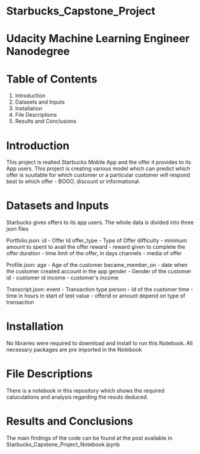 # Starbucks_Capstone_Project
# Udacity Machine Learning Engineer Nanodegree

# Table of Contents
1) Introduction
2) Datasets and Inputs
3) Installation
4) File Descriptions
5) Results and Conclusions



# Introduction
This project is realted Starbucks Mobile App and the offer it provides to its App users. This project is creating various model which can predict which offer is suuitable for which customer or a particular customer will respond best to which offer - BOGO, discount or informational.

# Datasets and Inputs
Starbucks gives offers to its app users. The whole data is divided into three json files

Portfolio.json:
id - Offer Id
offer_type - Type of Offer
difficulty - minimum amount to spent to avail the offer
reward - reward given to complete the offer
duration - time limit of the offer, in days
channels - media of offer

Profile.json:
age - Age of the customer
became_member_on - date when the customer created account in the app
gender - Gender of the customer
id - customer id
income - customer's income

Transcript.json:
event - Transaction type
person - Id of the customer
time - time in hours in start of test
value - offerid or amount depend on type of transaction



# Installation
No libraries were required to dowmload and install to run this Notebook. All necessary packages are pre imported in the Notebook

# File Descriptions
There is a notebook in this repository which shows the required caluculations and analysis regarding the resuts deduced.

# Results and Conclusions
The main findings of the code can be found at the post available in Starbucks_Capstone_Project_Notebook.ipynb



